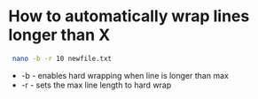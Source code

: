 # How to automatically wrap lines longer than X

```bash
 nano -b -r 10 newfile.txt
```

- -b - enables hard wrapping when line is longer than max
- -r - sets the max line length to hard wrap
